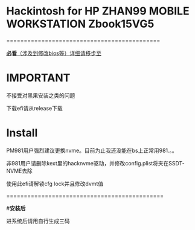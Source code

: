 # **Hackintosh for HP ZHAN99 MOBILE WORKSTATION Zbook15VG5**

============================================

[**必看**（涉及到修改bios等）详细请移步至](https://xtremedev.top/default/107.html)

# **IMPORTANT**
不接受对黑果安装之类的问题

下载efi请从release下载

# **Install**

PM981用户强烈建议更换nvme。目前为止我还没能在bs上正常用981.。。

非981用户请删除kext里的hacknvme驱动，并修改config.plist将夹在SSDT-NVME去除

使用此efi请解锁cfg lock并且修改dvmt值


=============================================

#**安装后**

进系统后请用自行生成三码

